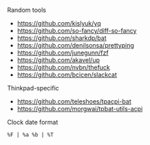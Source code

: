 Random tools
* https://github.com/kislyuk/yq
* https://github.com/so-fancy/diff-so-fancy
* https://github.com/sharkdp/bat
* https://github.com/denilsonsa/prettyping
* https://github.com/junegunn/fzf
* https://github.com/akavel/up
* https://github.com/nvbn/thefuck
* https://github.com/bcicen/slackcat

Thinkpad-specific
* https://github.com/teleshoes/tpacpi-bat
* https://github.com/morgwai/tpbat-utils-acpi

Clock date format
```
%F | %a %b | %T
```
